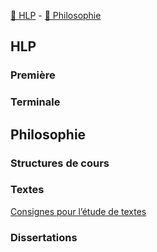 [🔗 HLP](##HLP) - [🔗 Philosophie](##Philosophie)

## HLP

### Première

### Terminale

## Philosophie

### Structures de cours

### Textes

[Consignes pour l’étude de textes](./textes/etude_de_texte.md)

### Dissertations
